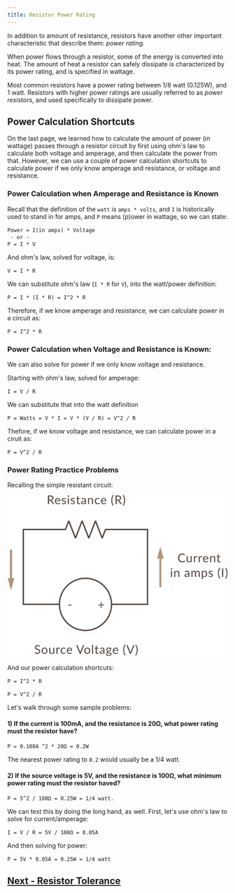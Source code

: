 ```yaml
---
title: Resistor Power Rating
---
```


In addition to amount of resistance, resistors have another other important characteristic that describe them: _power rating_.

When power flows through a resistor, some of the energy is converted into heat. The amount of heat a resistor can safely dissipate is characterized by its power rating, and is specified in wattage.

Most common resistors have a power rating between 1/8 watt (0.125W), and 1 watt. Resistors with higher power ratings are usually referred to as _power resistors_, and used specifically to dissipate power.

<!-- TODO: get some power resistor images in here -->

## Power Calculation Shortcuts

On the last page, we learned how to calculate the amount of power (in wattage) passes through a resistor circuit by first using ohm's law to calculate both voltage and amperage, and then calculate the power from that. However, we can use a couple of power calculation shortcuts to calculate power if we only know amperage and resistance, or voltage and resistance.

### Power Calculation when Amperage and Resistance is Known

Recall that the definition of the `watt` is `amps * volts`, and `I` is historically used to stand in for amps, and `P` means (p)ower in wattage, so we can state: 

```
Power = I(in amps) * Voltage
 - or - 
P = I * V
```

And ohm's law, solved for voltage, is:

```
V = I * R 
```

We can substitute ohm's law (`I * R` for `V`), into the watt/power definition:

```
P = I * (I * R) = I^2 * R
```

Therefore, if we know amperage and resistance, we can calculate power in a circuit as:

```
P = I^2 * R
```

### Power Calculation when Voltage and Resistance is Known:

We can also solve for power if we only know voltage and resistance. 

Starting with ohm's law, solved for amperage:

```
I = V / R
```

We can substitute that into the watt definition

```
P = Watts = V * I = V * (V / R) = V^2 / R
```

Thefore, if we know voltage and resistance, we can calculate power in a ciruit as:

```
P = V^2 / R
```

### Power Rating Practice Problems

Recalling the simple resistant circuit:

![](../Ohms_Circuit.svg)

And our power calculation shortcuts:

```
P = I^2 * R
```
```
P = V^2 / R
```

Let's walk through some sample problems:

#### 1) If the current is 100mA, and the resistance is 20Ω, what power rating must the resistor have?

```
P = 0.100A ^2 * 20Ω = 0.2W
```

The nearest power rating to `0.2` would usually be a 1/4 watt.

#### 2) If the source voltage is 5V, and the resistance is 100Ω, what minimum power rating must the resistor haved?

```
P = 5^2 / 100Ω = 0.25W = 1/4 watt.
```

We can test this by doing the long hand, as well. First, let's use ohm's law to solve for current/amperage:

```
I = V / R = 5V / 100Ω = 0.05A
```

And then solving for power:

```
P = 5V * 0.05A = 0.25W = 1/4 watt
```

## [Next - Resistor Tolerance](../Tolerance)

<br/>